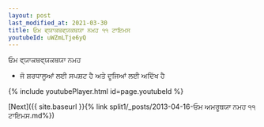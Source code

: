 ```yaml
---
layout: post
last_modified_at: 2021-03-30
title: ਓਮ ਵ੍ਯਾਕਥਵ੍ਯਕਥਯਾ ਨਮਹ ੧੧ ਟਾਇਮਸ
youtubeId: uWZmLTje6yQ
---
```

 
 
 ਓਮ ਵ੍ਯਾਕਥਵ੍ਯਕਥਯਾ ਨਮਹ  
 
 -  ਜੋ ਸ਼ਰਧਾਲੂਆਂ ਲਈ ਸਪਸ਼ਟ ਹੈ ਅਤੇ ਦੂਜਿਆਂ ਲਈ ਅਦਿੱਖ ਹੈ 
 
  
 
  
 
 
 
 
 
 


{% include youtubePlayer.html id=page.youtubeId %}
 
[Next]({{ site.baseurl }}{% link  split1/_posts/2013-04-16-ਓਮ ਅਮਰੂਥਯਾ ਨਮਹ ੧੧ ਟਾਇਮਸ.md%})
 

